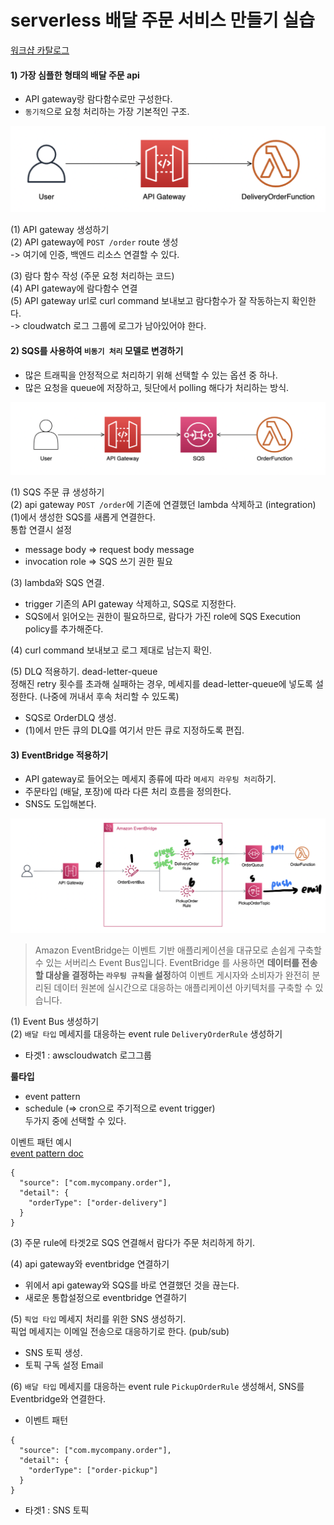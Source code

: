 serverless 배달 주문 서비스 만들기 실습
================================
[워크샵 카탈로그](https://catalog.us-east-1.prod.workshops.aws/workshops/4923c0ff-6470-46e1-9884-7c6ee63e7136/ko-KR)  

#### 1) 가장 심플한 형태의 배달 주문 api
- API gateway랑 람다함수로만 구성한다.
- `동기적`으로 요청 처리하는 가장 기본적인 구조.

![img 1](./image/serverless_workshop1.png)

(1) API gateway 생성하기  
(2) API gateway에 `POST /order` route 생성   
-> 여기에 인증, 백엔드 리소스 연결할 수 있다.  

(3) 람다 함수 작성 (주문 요청 처리하는 코드)  
(4) API gateway에 람다함수 연결  
(5) API gateway url로 curl command 보내보고 람다함수가 잘 작동하는지 확인한다.  
-> cloudwatch 로그 그룹에 로그가 남아있어야 한다.


#### 2) SQS를 사용하여 `비동기 처리` 모델로 변경하기
- 많은 트래픽을 안정적으로 처리하기 위해 선택할 수 있는 옵션 중 하나.
- 많은 요청을 queue에 저장하고, 뒷단에서 polling 해다가 처리하는 방식.

![img 2](./image/serverless_workshop2.png)

(1) SQS 주문 큐 생성하기  
(2) api gateway `POST /order`에 기존에 연결했던 lambda 삭제하고 (integration) (1)에서 생성한 SQS를 새롭게 연결한다.  
통합 연결시 설정
- message body => request body message
- invocation role => SQS 쓰기 권한 필요  

(3) lambda와 SQS 연결. 
- trigger 기존의 API gateway 삭제하고, SQS로 지정한다.  
- SQS에서 읽어오는 권한이 필요하므로, 람다가 가진 role에 SQS Execution policy를 추가해준다.

(4) curl command 보내보고 로그 제대로 남는지 확인.

(5) DLQ 적용하기. dead-letter-queue  
정해진 retry 횟수를 초과해 실패하는 경우, 메세지를 dead-letter-queue에 넣도록 설정한다. (나중에 꺼내서 후속 처리할 수 있도록)
- SQS로 OrderDLQ 생성. 
- (1)에서 만든 큐의 DLQ를 여기서 만든 큐로 지정하도록 편집.


#### 3) EventBridge 적용하기
- API gateway로 들어오는 메세지 종류에 따라 `메세지 라우팅 처리`하기.
- 주문타입 (배달, 포장)에 따라 다른 처리 흐름을 정의한다. 
- SNS도 도입해본다. 

![img 3](./image/serverless_workshop3.png)
> Amazon EventBridge는 이벤트 기반 애플리케이션을 대규모로 손쉽게 구축할 수 있는 서버리스 Event Bus입니다. EventBridge 를 사용하면 **데이터를 전송할 대상을 결정하는 `라우팅 규칙`을 설정**하여 이벤트 게시자와 소비자가 완전히 분리된 데이터 원본에 실시간으로 대응하는 애플리케이션 아키텍처를 구축할 수 있습니다.


(1) Event Bus 생성하기  
(2) `배달 타입` 메세지를 대응하는 event rule `DeliveryOrderRule` 생성하기
- 타겟1 : awscloudwatch 로그그룹

**룰타입**  
- event pattern
- schedule (=> cron으로 주기적으로 event trigger)  
두가지 중에 선택할 수 있다.

이벤트 패턴 예시   
[event pattern doc](https://docs.aws.amazon.com/eventbridge/latest/userguide/eb-event-patterns.html)
```
{
  "source": ["com.mycompany.order"],
  "detail": {
    "orderType": ["order-delivery"]
  }
}
```

(3) 주문 rule에 타겟2로 SQS 연결해서 람다가 주문 처리하게 하기.

(4) api gateway와 eventbridge 연결하기
- 위에서 api gateway와 SQS를 바로 연결했던 것을 끊는다.
- 새로운 통합설정으로 eventbridge 연결하기

(5) `픽업 타입` 메세지 처리를 위한 SNS 생성하기.  
픽업 메세지는 이메일 전송으로 대응하기로 한다. (pub/sub)
- SNS 토픽 생성.
- 토픽 구독 설정 Email

(6) `배달 타입` 메세지를 대응하는 event rule `PickupOrderRule` 생성해서, SNS를 Eventbridge와 연결한다.

- 이벤트 패턴
```
{
  "source": ["com.mycompany.order"],
  "detail": {
    "orderType": ["order-pickup"]
  }
}
```
- 타겟1 : SNS 토픽



